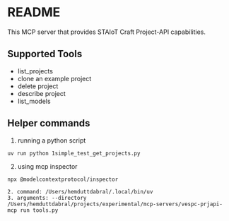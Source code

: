 # README

This MCP server that provides STAIoT Craft Project-API capabilities. 

## Supported Tools
- list_projects
- clone an example project
- delete project
- describe project
- list_models

## Helper commands

1. running a python script
```
uv run python 1simple_test_get_projects.py
```

2. using mcp inspector
```
npx @modelcontextprotocol/inspector

2. command: /Users/hemduttdabral/.local/bin/uv
3. arguments: --directory /Users/hemduttdabral/projects/experimental/mcp-servers/vespc-prjapi-mcp run tools.py
```